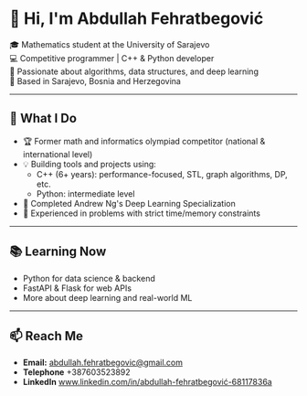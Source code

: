 # 👋 Hi, I'm Abdullah Fehratbegović

🎓 Mathematics student at the University of Sarajevo  
💻 Competitive programmer | C++ & Python developer  
🧠 Passionate about algorithms, data structures, and deep learning  
📍 Based in Sarajevo, Bosnia and Herzegovina

---

## 🔧 What I Do

- 🏆 Former math and informatics olympiad competitor (national & international level)
- 💡 Building tools and projects using:
  - C++ (6+ years): performance-focused, STL, graph algorithms, DP, etc.
  - Python: intermediate level
- 🤖 Completed Andrew Ng's Deep Learning Specialization  
- 💾 Experienced in problems with strict time/memory constraints

---

## 📚 Learning Now

- Python for data science & backend
- FastAPI & Flask for web APIs
- More about deep learning and real-world ML

---

## 📫 Reach Me

- **Email:** abdullah.fehratbegovic@gmail.com
- **Telephone** +387603523892
- **LinkedIn** www.linkedin.com/in/abdullah-fehratbegović-68117836a
